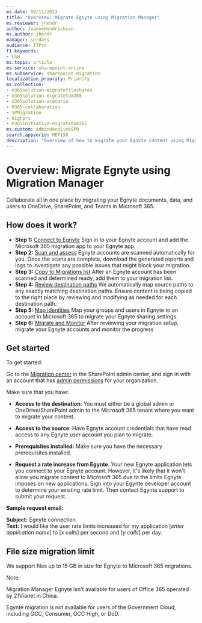 ```yaml
---
ms.date: 08/11/2023
title: "Overview: Migrate Egnyte using Migration Manager"
ms.reviewer: jhendr
author: JoanneHendrickson
ms.author: jhendr
manager: serdars
audience: ITPro
f1.keywords:
- CSH
ms.topic: article
ms.service: sharepoint-online
ms.subservice: sharepoint-migration
localization_priority: Priority
ms.collection: 
- m365solution-migratefileshares
- m365solution-migratetom365
- m365solution-scenario
- M365-collaboration
- SPMigration
- highpri
- m365initiative-migratetom365
ms.custom: admindeeplinkSPO
search.appverid: MET150
description: "Overview of how to migrate your Egnyte content using Migration Manager."
---
```

# Overview: Migrate Egnyte using Migration Manager

Collaborate all in one place by migrating your Egnyte documents, data, and users to OneDrive, SharePoint, and Teams in Microsoft 365. 


## How does it work?

- **Step 1:** [Connect to Egnyte](mm-egnyte-step1-connect.md) Sign in to your Egnyte account and add the Microsoft 365 migration app to your Egnyte app. 
- **Step 2:** [Scan and assess](mm-egnyte-step2-scan-assess.md) Egnyte accounts are scanned automatically for you. Once the scans are complete, download the generated reports and logs to investigate any possible issues that might block your migration.
- **Step 3:** [Copy to Migrations list](mm-egnyte-step3-copy-to-migrations.md) After an Egnyte account has been scanned and determined ready, add them to your migration list.
- **Step 4:** [Review destination paths](mm-egnyte-step4-review-destinations.md)  We automatically map source paths to any exactly matching destination paths. Ensure content is being copied to the right place by reviewing and modifying as needed for each destination path.
- **Step 5:** [Map identities](mm-egnyte-step5-map-identities.md)  Map your groups and users in Egnyte to an account in Microsoft 365 to migrate your Egnyte sharing settings.
- **Step 6:** [Migrate and Monitor](mm-egnyte-step6-migrate-monitor.md) After reviewing your migration setup, migrate your Egnyte accounts and monitor the progress


## Get started

To get started:

Go to the <a href="https://go.microsoft.com/fwlink/?linkid=2185075" target="_blank">Migration center</a> in the SharePoint admin center, and sign in with an account that has [admin permissions](/sharepoint/sharepoint-admin-role) for your organization.

Make sure that you have:

- **Access to the destination**: You must either be a global admin or OneDrive/SharePoint admin to the Microsoft 365 tenant where you want to migrate your content. 

- **Access to the source**: Have Egnyte account credentials that have read access to any Egnyte user account you plan to migrate.

- **Prerequisites installed:** Make sure you have the necessary prerequisites installed.

- **Request a rate increase from Egynte**.  Your new Egnyte application lets you connect to your Egnyte account. However, it's likely that it won't allow you migrate content to Microsoft 365 due to the limits Egnyte imposes on new applications. Sign into your Egynte developer account to determine your existing rate limit. Then contact Egynte support to submit your request. 

**Sample request email:**

   **Subject:**  Egnyte connection</br>
   **Text:**     I would like the user rate limits increased for my application [*enter application name*] to [*x calls*] per second and [*y calls*] per day.

## File size migration limit

We support files up to 15 GB in size for Egnyte to Microsoft 365 migrations.


>[!NOTE]
>
>Migration Manager Egnyte isn't available for users of Office 365 operated by 21Vianet in China.
>
>Egynte migration is not available for users of the Government Cloud, including GCC, Consumer, GCC High, or DoD.